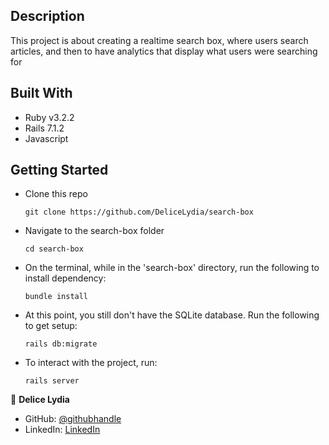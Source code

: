 ## Description

This project is about creating a realtime search box, where users search articles, and then to have analytics that display what users were searching for

## Built With

- Ruby v3.2.2
- Rails 7.1.2
- Javascript

## Getting Started

* Clone this repo
    ```
    git clone https://github.com/DeliceLydia/search-box
    ```
* Navigate to the search-box folder
    ```
    cd search-box
    ```
* On the terminal, while in the 'search-box' directory, run the following to install dependency:
    ```
    bundle install
    ```
* At this point, you still don't have the SQLite database. Run the following to get setup:
    ```
    rails db:migrate
    ```
* To interact with the project, run:
    ```
    rails server
    ```

👤 **Delice Lydia**
  - GitHub: [@githubhandle](https://github.com/DeliceLydia)
  - LinkedIn: [LinkedIn](https://twitter.com/IngabireLydia3)
